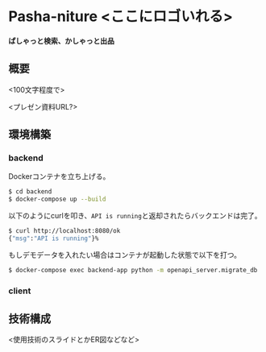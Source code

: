# Pasha-niture <ここにロゴいれる>

#### ぱしゃっと検索、かしゃっと出品

## 概要

<100文字程度で>

<プレゼン資料URL?>

## 環境構築

### backend

Dockerコンテナを立ち上げる。

```bash
$ cd backend 
$ docker-compose up --build
```

以下のようにcurlを叩き、`API is running`と返却されたらバックエンドは完了。

```bash
$ curl http://localhost:8080/ok
{"msg":"API is running"}%
```

もしデモデータを入れたい場合はコンテナが起動した状態で以下を打つ。

```bash
$ docker-compose exec backend-app python -m openapi_server.migrate_db
```

### client



## 技術構成

<使用技術のスライドとかER図などなど>
